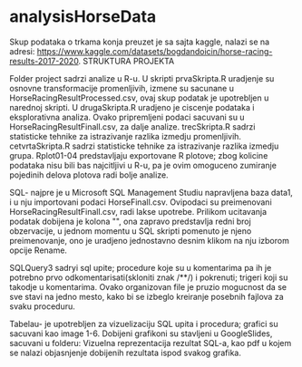 # analysisHorseData
Skup podataka o trkama konja preuzet je sa sajta kaggle, nalazi se na adresi: https://www.kaggle.com/datasets/bogdandoicin/horse-racing-results-2017-2020.
   STRUKTURA PROJEKTA
   
Folder project sadrzi analize u R-u. 
U skripti prvaSkripta.R uradjenje su osnovne transformacije promenljivih, izmene su sacunane u HorseRacingResultProcessed.csv, ovaj skup podatak je upotrebljen u narednoj skripti. 
U drugaSkripta.R uradjeno je ciscenje podataka i eksplorativna analiza. Ovako pripremljeni podaci sacuvani su u HorseRacingResultFinall.csv, za dalje analize.
trecSkripta.R sadrzi statisticke tehnike za istrazivanje razlika izmedju promenljivih.
cetvrtaSkripta.R sadrzi statisticke tehnike za istrazivanje razlika izmedju grupa.
Rplot01-04 predstavljaju exportovane R plotove; zbog kolicine podataka nisu bili bas najcitljivi u R-u, pa je ovim omoguceno zumiranje pojedinih delova plotova radi bolje analize.

SQL- najpre je u Microsoft SQL Management Studiu napravljena baza data1, i u nju importovani podaci HorseFinall.csv. Ovipodaci su  preimenovani HorseRacingResultFinall.csv, radi lakse upotrebe. 
Prilikom ucitavanja podatak dobijena je kolona "", ona zapravo predstavlja redni broj obzervacije, u jednom momentu u SQL skripti pomenuto je njeno preimenovanje, ono je uradjeno jednostavno desnim klikom na nju izborom opcije Rename. 

SQLQuery3 sadryi sql upite; procedure koje su u komentarima pa ih je potrebno prvo odkomentarisati(skloniti znak /**/) i pokrenuti; trigeri koji su takodje u komentarima.
Ovako organizovan file je pruzio mogucnost da se sve stavi na jedno mesto, kako bi se izbeglo kreiranje posebnih fajlova za svaku proceduru.

Tabelau- je upotrebljen za vizuelizaciju SQL upita i procedura; grafici su sacuvani kao image 1-6. Dobijeni grafikoni su stavljeni u GoogleSlides, sacuvani u folderu: Vizuelna reprezentacija rezultat SQL-a, kao pdf u kojem se nalazi objasnjenje dobijenih rezultata ispod svakog grafika.
